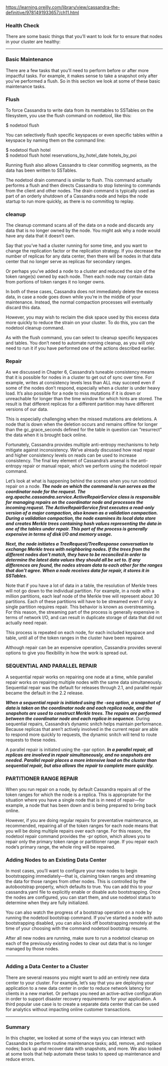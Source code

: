 https://learning.oreilly.com/library/view/cassandra-the-definitive/9781491933657/ch11.html

### Health Check
There are some basic things that you’ll want to look for to ensure that nodes in your cluster are healthy:

--------------------------------------------------------------------------------------------------------------------

### Basic Maintenance
There are a few tasks that you’ll need to perform before or after more impactful tasks. For example, it makes sense to take a snapshot only after you’ve performed a flush. So in this section we look at some of these basic maintenance tasks.

### Flush
To force Cassandra to write data from its memtables to SSTables on the filesystem, you use the flush command on nodetool, like this:

$ nodetool flush

You can selectively flush specific keyspaces or even specific tables within a keyspace by naming them on the command line:

$ nodetool flush hotel \
$ nodetool flush hotel reservations_by_hotel_date hotels_by_poi

Running flush also allows Cassandra to clear commitlog segments, as the data has been written to SSTables.

The nodetool drain command is similar to flush. This command actually performs a flush and then directs Cassandra to stop listening to commands from the client and other nodes. The drain command is typically used as part of an orderly shutdown of a Cassandra node and helps the node startup to run more quickly, as there is no commitlog to replay.

### cleanup
The cleanup command scans all of the data on a node and discards any data that is no longer owned by the node. You might ask why a node would have any data that it doesn’t own.

Say that you’ve had a cluster running for some time, and you want to change the replication factor or the replication strategy. If you decrease the number of replicas for any data center, then there will be nodes in that data center that no longer serve as replicas for secondary ranges.

Or perhaps you’ve added a node to a cluster and reduced the size of the token range(s) owned by each node. Then each node may contain data from portions of token ranges it no longer owns.

In both of these cases, Cassandra does not immediately delete the excess data, in case a node goes down while you’re in the middle of your maintenance. Instead, the normal compaction processes will eventually discard this data.

However, you may wish to reclaim the disk space used by this excess data more quickly to reduce the strain on your cluster. To do this, you can the nodetool cleanup command.

As with the flush command, you can select to cleanup specific keyspaces and tables. You don’t need to automate running cleanup, as you will only need to run it if you have performed one of the actions described earlier.

### Repair
As we discussed in Chapter 6, Cassandra’s tuneable consistency means that it is possible for nodes in a cluster to get out of sync over time. For example, writes at consistency levels less than ALL may succeed even if some of the nodes don’t respond, especially when a cluster is under heavy load. It’s also possible for a node to miss mutations if it is down or unreachable for longer than the time window for which hints are stored. The result is that different replicas for a different partition may have different versions of our data.

This is especially challenging when the missed mutations are deletions. A node that is down when the deletion occurs and remains offline for longer than the gc_grace_​seconds defined for the table in question can “resurrect” the data when it is brought back online.

Fortunately, Cassandra provides multiple anti-entropy mechanisms to help mitigate against inconsistency. We’ve already discussed how read repair and higher consistency levels on reads can be used to increase consistency. The final key element of Cassandra’s arsenal is the anti-entropy repair or manual repair, which we perform using the nodetool repair command.

Let’s look at what is happening behind the scenes when you run nodetool repair on a node. ***The node on which the command is run serves as the coordinator node for the request. The org.apache.cassandra.service.ActiveRepairService class is responsible for managing repairs on the coordinator node and processes the incoming request. The ActiveRepairService first executes a read-only version of a major compaction, also known as a validation compaction. During a validation compaction, the node examines its local data store and creates Merkle trees containing hash values representing the data in one of the tables under repair. This part of the process is generally expensive in terms of disk I/O and memory usage.***

***Next, the node initiates a TreeRequest/TreeResponse conversation to exchange Merkle trees with neighboring nodes. If the trees from the different nodes don’t match, they have to be reconciled in order to determine the latest data values they should all be set to. If any differences are found, the nodes stream data to each other for the ranges that don’t agree. When a node receives data for repair, it stores it in SSTables.***

Note that if you have a lot of data in a table, the resolution of Merkle trees will not go down to the individual partition. For example, in a node with a million partitions, each leaf node of the Merkle tree will represent about 30 partitions. Each of these partitions will have to be streamed even if only a single partition requires repair. This behavior is known as overstreaming. For this reason, the streaming part of the process is generally expensive in terms of network I/O, and can result in duplicate storage of data that did not actually need repair.

This process is repeated on each node, for each included keyspace and table, until all of the token ranges in the cluster have been repaired.

Although repair can be an expensive operation, Cassandra provides several options to give you flexibility in how the work is spread out.


### SEQUENTIAL AND PARALLEL REPAIR
A sequential repair works on repairing one node at a time, while parallel repair works on repairing multiple nodes with the same data simultaneously. Sequential repair was the default for releases through 2.1, and parallel repair became the default in the 2.2 release.

***When a sequential repair is initiated using the -seq option, a snapshot of data is taken on the coordinator node and each replica node, and the snapshots are used to construct Merkle trees. The repairs are performed between the coordinator node and each replica in sequence***. During sequential repairs, Cassandra’s dynamic snitch helps maintain performance. Because replicas that aren’t actively involved in the current repair are able to respond more quickly to requests, the dynamic snitch will tend to route requests to these nodes.


A parallel repair is initiated using the -par option. ***In a parallel repair, all replicas are involved in repair simultaneously, and no snapshots are needed. Parallel repair places a more intensive load on the cluster than sequential repair, but also allows the repair to complete more quickly.***


### PARTITIONER RANGE REPAIR
When you run repair on a node, by default Cassandra repairs all of the token ranges for which the node is a replica. This is appropriate for the situation where you have a single node that is in need of repair—for example, a node that has been down and is being prepared to bring back online.

However, if you are doing regular repairs for preventative maintenance, as recommended, repairing all of the token ranges for each node means that you will be doing multiple repairs over each range. For this reason, the nodetool repair command provides the -pr option, which allows you to repair only the primary token range or partitioner range. If you repair each node’s primary range, the whole ring will be repaired.

### Adding Nodes to an Existing Data Center

In most cases, you’ll want to configure your new nodes to begin bootstrapping immediately—that is, claiming token ranges and streaming the data for those ranges from other nodes. This is controlled by the autobootstrap property, which defaults to true. You can add this to your cassandra.yaml file to explicitly enable or disable auto bootstrapping.
Once the nodes are configured, you can start them, and use nodetool status to determine when they are fully initialized.

You can also watch the progress of a bootstrap operation on a node by running the nodetool bootstrap command.  If you’ve started a node with auto bootstrapping disabled, you can also kick off bootstrapping remotely at the time of your choosing with the command nodetool bootstrap resume.

After all new nodes are running, make sure to run a nodetool cleanup on each of the previously existing nodes to clear out data that is no longer managed by those nodes.

----------------------------------------------------------------------------------------------------------------------

### Adding a Data Center to a Cluster
There are several reasons you might want to add an entirely new data center to your cluster. For example, let’s say that you are deploying your application to a new data center in order to reduce network latency for clients in a new market. Or perhaps you need an active-active configuration in order to support disaster recovery requirements for your application. A third popular use case is to create a separate data center that can be used for analytics without impacting online customer transactions.


------------------------------------------------------------------------------------------------------------------------


### Summary
In this chapter, we looked at some of the ways you can interact with Cassandra to perform routine maintenance tasks; add, remove, and replace nodes; back up and recover data with snapshots, and more. We also looked at some tools that help automate these tasks to speed up maintenance and reduce errors.






